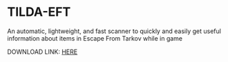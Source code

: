 # TILDA-EFT
An automatic, lightweight, and fast scanner to quickly and easily get useful information about items in Escape From Tarkov while in game

DOWNLOAD LINK: [HERE](https://doc-0c-6c-docs.googleusercontent.com/docs/securesc/5r28vm3llvbmdsc007ch1gr3smukf7d1/paltoj4v1n02ed6bprfuea5fsgkv3n9v/1659216975000/07834183978761126848/07834183978761126848/15QpzstRxS-A8U8XTIjXPXx7adttRG6-Q?e=download&ax=AI9vYm5F1IRh-2LOQjAQuLmCNpZm90rv-Iu5p0l501Th5eje406oYkPSRCDOhKmVR3Hl10wf-JOW4OTTby8dz01JM3807cmzO-P2L7z3H6zJ8UfwDD1iXSdJjWXVimdtQ2mKx-r41zDf1LCDvarAK3OAuw5Aiv9INKcud8SPEgjzqakOGAfiJZ_6P2OYhzyDUkNyIXqS8W45WzyaCIXm8_t4WUZpzYUg22PkMAUSxHlJGjcYYNPuJ0dIV3Cfm5kadfmr48U-hO8pdgjzWAz4Wa7V4rskLyOO77CAvzR-V1G9UF8NWuvR40Vzl_wC8DMywE_NPTgA_Jm5MMb56lCj58mm8YvXdPuok6ZqtbCOJfJqloi5I5UkI5kBjIqog4lhWEqmfDM_T33nBB3yinFMPGSGEmlLbnJvopH-25RK2ZEYh3sq9epF1Lwp4Y7oI7TB2ZnJLWEDjN0021b-HX8cq08Ru-SElTK6ljFp6ef3DML188YdB_fVY1Q0BHFUHSVgB7b_VWXWUUndTQCz9JNFqGLxckMy_J3FTpdx67bJcOpkd29XKbYWCy0JELffrmnmt-X2ixeNak7OOjTOI0TgV8Gy3Qj4A1z1bFlgFH-49EuIeV5ukSJpmQwBj0HmUA3t9UL2WmQl8ux5E2ctVLJu8hkL44YR6ZuUwChUZYv8mDKsJnAPeG4cOZxAAvSVSORGTIMx7Ys1G-LDAMKgKzBZIJpdk9SoSCBLXgOpbCd433jcKdwCP_wXf1ySA6fScq3DANksW-lcfE5R7nUfIM-NpwIp4vxUYoY&uuid=c992b3d7-0c74-4568-98f5-e483fb3b55a3&authuser=0&nonce=atin8itv2t2s2&user=07834183978761126848&hash=u93bn5fbvaoq0e9o6cuvjupubhn5pmnc)
